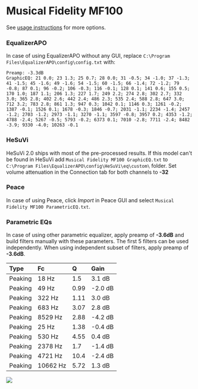 # Musical Fidelity MF100
See [usage instructions](https://github.com/jaakkopasanen/AutoEq#usage) for more options.

### EqualizerAPO
In case of using EqualizerAPO without any GUI, replace `C:\Program Files\EqualizerAPO\config\config.txt`
with:
```
Preamp: -3.3dB
GraphicEQ: 21 0.0; 23 1.3; 25 0.7; 28 0.0; 31 -0.5; 34 -1.0; 37 -1.3; 41 -1.5; 45 -1.6; 49 -1.6; 54 -1.5; 60 -1.5; 66 -1.4; 72 -1.2; 79 -0.8; 87 0.1; 96 -0.2; 106 -0.3; 116 -0.1; 128 0.1; 141 0.6; 155 0.5; 170 1.0; 187 1.1; 206 1.3; 227 1.7; 249 2.2; 274 2.8; 302 2.7; 332 3.0; 365 2.8; 402 2.6; 442 2.4; 486 2.3; 535 2.4; 588 2.8; 647 3.0; 712 3.2; 783 2.8; 861 1.3; 947 0.3; 1042 0.1; 1146 0.3; 1261 -0.2; 1387 -0.1; 1526 0.1; 1678 -0.3; 1846 -0.7; 2031 -1.1; 2234 -1.4; 2457 -1.2; 2703 -1.2; 2973 -1.1; 3270 -1.1; 3597 -0.8; 3957 0.2; 4353 -1.2; 4788 -2.4; 5267 -0.5; 5793 -0.2; 6373 0.1; 7010 -2.8; 7711 -2.4; 8482 -3.9; 9330 -4.0; 10263 -0.1
```

### HeSuVi
HeSuVi 2.0 ships with most of the pre-processed results. If this model can't be found in HeSuVi add
`Musical Fidelity MF100 GraphicEQ.txt` to `C:\Program Files\EqualizerAPO\config\HeSuVi\eq\custom\` folder.
Set volume attenuation in the Connection tab for both channels to **-32**

### Peace
In case of using Peace, click *Import* in Peace GUI and select `Musical Fidelity MF100 ParametricEQ.txt`.

### Parametric EQs
In case of using other parametric equalizer, apply preamp of **-3.6dB** and build filters manually
with these parameters. The first 5 filters can be used independently.
When using independent subset of filters, apply preamp of **-3.6dB**.

| Type    | Fc       |     Q | Gain    |
|:--------|:---------|:------|:--------|
| Peaking | 18 Hz    |  1.5  | 3.1 dB  |
| Peaking | 49 Hz    |  0.99 | -2.0 dB |
| Peaking | 322 Hz   |  1.11 | 3.0 dB  |
| Peaking | 683 Hz   |  3.07 | 2.8 dB  |
| Peaking | 8529 Hz  |  2.88 | -4.2 dB |
| Peaking | 25 Hz    |  1.38 | -0.4 dB |
| Peaking | 530 Hz   |  4.55 | 0.4 dB  |
| Peaking | 2378 Hz  |  1.7  | -1.4 dB |
| Peaking | 4721 Hz  | 10.4  | -2.4 dB |
| Peaking | 10662 Hz |  5.72 | 1.3 dB  |

![](https://raw.githubusercontent.com/jaakkopasanen/AutoEq/master/results/innerfidelity/sbaf-serious/Musical%20Fidelity%20MF100/Musical%20Fidelity%20MF100.png)